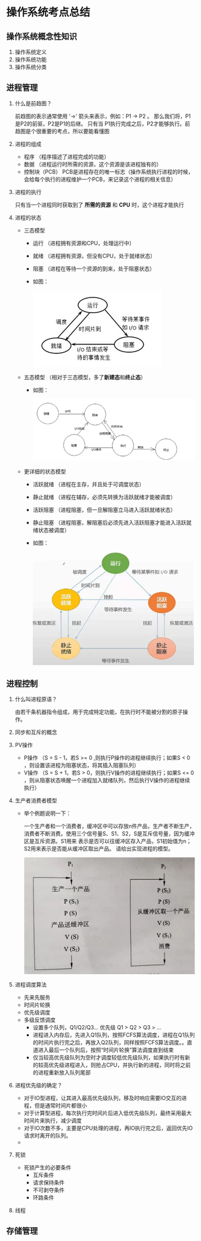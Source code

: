 # 操作系统考点总结

## 操作系统概念性知识

1. 操作系统定义
2. 操作系统功能
3. 操作系统分类

## 进程管理

1. 什么是前趋图？
  
    前趋图的表示通常使用 '→' 箭头来表示，例如：P1 → P2 。 那么我们将，P1是P2的前驱，P2是P1的后继。 只有当
    P1执行完成之后，P2才能够执行。前趋图是个很重要的考点，所以要能看懂图

2. 进程的组成
   * 程序 （程序描述了进程完成的功能）
   * 数据 （进程运行时所需的资源，这个资源是该进程独有的）
   * 控制块（PCB） PCB是进程存在的唯一标志（操作系统执行进程的时候，会给每个执行的进程维护一个PCB，来记录这个进程的相关信息）
3. 进程的执行
   
   只有当一个进程同时获取到了 **所需的资源** 和 **CPU** 时，这个进程才能执行

4. 进程的状态
   * 三态模型
        - 运行 （进程拥有资源和CPU，处理运行中）
        - 就绪 （进程拥有资源，但没有CPU，处于就绪状态）
        - 阻塞 （进程在等待一个资源的到来，处于阻塞状态）

        - 如图：

            ![三态模型图](./images/santai.png)

   * 五态模型 （相对于三态模型，多了**新建态**和**终止态**）
        - 如图：

            ![五态模型图](./images/wutai.png)
   * 更详细的状态模型
        - 活跃就绪 （进程在主存，并且处于可调度状态）
        - 静止就绪 （进程在辅存，必须先转换为活跃就绪才能被调度）
        - 活跃阻塞 （进程阻塞，但一旦解阻塞立马进入活跃就绪状态）
        - 静止阻塞 （进程阻塞，解阻塞后必须先进入活跃阻塞才能进入活跃就绪状态被调度）
        - 如图：

            ![详细状态变换图](./images/xiangxi.png)

## 进程控制

1. 什么叫进程原语？
   
   由若干条机器指令组成，用于完成特定功能，在执行时不能被分割的原子操作。

2. 同步和互斥的概念
3. PV操作
   * P操作 （S = S - 1，若S >= 0 ,则执行P操作的进程继续执行；如果S < 0 ，则设置该进程为阻塞状态，将其插入阻塞队列）
   * V操作 （S = S + 1，若S > 0，则执行V操作的进程继续执行；如果S <= 0 ，则从阻塞状态唤醒一个进程加入就绪队列，然后执行V操作的进程继续执行）
4. 生产者消费者模型
   * 举个例题说明一下：

        一个生产者和一个消费者，缓冲区中可以存放n件产品，生产者不断生产，消费者不断消费。使用三个信号量S、S1、S2，S是互斥信号量，因为缓冲区是互斥资源。S1用来
        表示是否可以往缓冲区存入产品，S1初始值为n；S2用来表示是否能从缓冲区取出产品。 请给出实现进程的模型。

        ![生产者消费者模型图](./images/pv.png)

5. 进程调度算法
   * 先来先服务
   * 时间片轮换
   * 优先级调度
   * 多级反馈调度
        - 设置多个队列，Q1/Q2/Q3... 优先级 Q1 > Q2 > Q3 > ... 
        - 进程进入内存后，先进入Q1队列，按照FCFS算法调度，进程在Q1队列的时间片执行完之后，再放入Q2队列，同样按照FCFS算法调度。。直道进入最后一个队列后，按照“时间片轮换”算法调度直到结束
        - 仅当较高优先级队列为空时才调度较低优先级队列，如果执行时有新的较高优先级进程进入，则抢占CPU，并执行新的进程，同时将之前的进程重新放入队列尾部
6. 进程优先级的确定？
   * 对于IO型进程，让其进入最高优先级队列，移及时响应需要IO交互的进程，但是通常时间片都很小
   * 对于计算型进程，每次执行完时间片后进入低优先级队列，最终采用最大时间片来执行，减少调度
   * 对于IO次数不多，主要是CPU处理的进程，再IO执行完之后，返回优先IO请求时离开的队列。
   * 
7. 死锁
   * 死锁产生的必要条件
        - 互斥条件
        - 请求保持条件
        - 不可剥夺条件
        - 环路条件
8. 线程
   

## 存储管理
